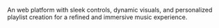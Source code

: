
An web platform with sleek controls, dynamic visuals, and personalized playlist creation for a refined and immersive music experience. 
